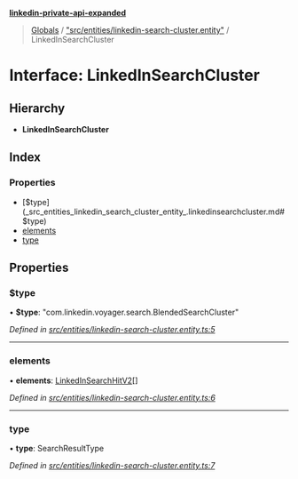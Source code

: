 **[linkedin-private-api-expanded](../README.md)**

> [Globals](../globals.md) / ["src/entities/linkedin-search-cluster.entity"](../modules/_src_entities_linkedin_search_cluster_entity_.md) / LinkedInSearchCluster

# Interface: LinkedInSearchCluster

## Hierarchy

* **LinkedInSearchCluster**

## Index

### Properties

* [$type](_src_entities_linkedin_search_cluster_entity_.linkedinsearchcluster.md#$type)
* [elements](_src_entities_linkedin_search_cluster_entity_.linkedinsearchcluster.md#elements)
* [type](_src_entities_linkedin_search_cluster_entity_.linkedinsearchcluster.md#type)

## Properties

### $type

•  **$type**: \"com.linkedin.voyager.search.BlendedSearchCluster\"

*Defined in [src/entities/linkedin-search-cluster.entity.ts:5](https://github.com/khanhtranngoccva/linkedin-private-api/blob/a63729e/src/entities/linkedin-search-cluster.entity.ts#L5)*

___

### elements

•  **elements**: [LinkedInSearchHitV2](_src_entities_linkedin_search_hit_v2_entity_.linkedinsearchhitv2.md)[]

*Defined in [src/entities/linkedin-search-cluster.entity.ts:6](https://github.com/khanhtranngoccva/linkedin-private-api/blob/a63729e/src/entities/linkedin-search-cluster.entity.ts#L6)*

___

### type

•  **type**: SearchResultType

*Defined in [src/entities/linkedin-search-cluster.entity.ts:7](https://github.com/khanhtranngoccva/linkedin-private-api/blob/a63729e/src/entities/linkedin-search-cluster.entity.ts#L7)*
